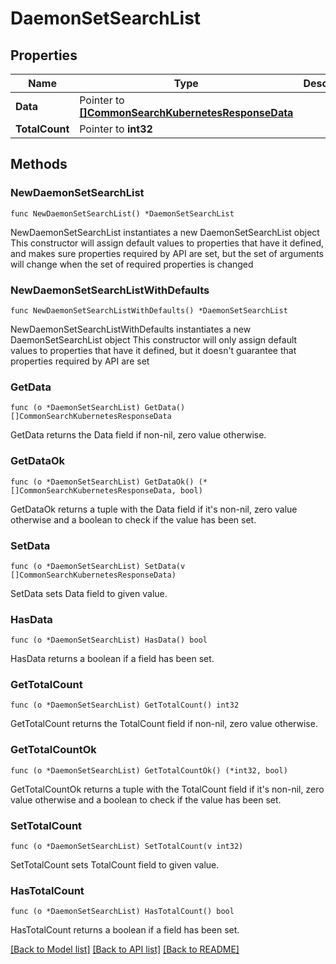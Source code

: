 # DaemonSetSearchList

## Properties

Name | Type | Description | Notes
------------ | ------------- | ------------- | -------------
**Data** | Pointer to [**[]CommonSearchKubernetesResponseData**](CommonSearchKubernetesResponseData.md) |  | [optional] 
**TotalCount** | Pointer to **int32** |  | [optional] 

## Methods

### NewDaemonSetSearchList

`func NewDaemonSetSearchList() *DaemonSetSearchList`

NewDaemonSetSearchList instantiates a new DaemonSetSearchList object
This constructor will assign default values to properties that have it defined,
and makes sure properties required by API are set, but the set of arguments
will change when the set of required properties is changed

### NewDaemonSetSearchListWithDefaults

`func NewDaemonSetSearchListWithDefaults() *DaemonSetSearchList`

NewDaemonSetSearchListWithDefaults instantiates a new DaemonSetSearchList object
This constructor will only assign default values to properties that have it defined,
but it doesn't guarantee that properties required by API are set

### GetData

`func (o *DaemonSetSearchList) GetData() []CommonSearchKubernetesResponseData`

GetData returns the Data field if non-nil, zero value otherwise.

### GetDataOk

`func (o *DaemonSetSearchList) GetDataOk() (*[]CommonSearchKubernetesResponseData, bool)`

GetDataOk returns a tuple with the Data field if it's non-nil, zero value otherwise
and a boolean to check if the value has been set.

### SetData

`func (o *DaemonSetSearchList) SetData(v []CommonSearchKubernetesResponseData)`

SetData sets Data field to given value.

### HasData

`func (o *DaemonSetSearchList) HasData() bool`

HasData returns a boolean if a field has been set.

### GetTotalCount

`func (o *DaemonSetSearchList) GetTotalCount() int32`

GetTotalCount returns the TotalCount field if non-nil, zero value otherwise.

### GetTotalCountOk

`func (o *DaemonSetSearchList) GetTotalCountOk() (*int32, bool)`

GetTotalCountOk returns a tuple with the TotalCount field if it's non-nil, zero value otherwise
and a boolean to check if the value has been set.

### SetTotalCount

`func (o *DaemonSetSearchList) SetTotalCount(v int32)`

SetTotalCount sets TotalCount field to given value.

### HasTotalCount

`func (o *DaemonSetSearchList) HasTotalCount() bool`

HasTotalCount returns a boolean if a field has been set.


[[Back to Model list]](../README.md#documentation-for-models) [[Back to API list]](../README.md#documentation-for-api-endpoints) [[Back to README]](../README.md)


